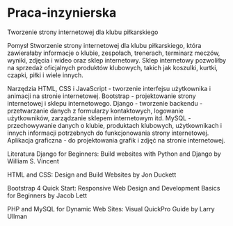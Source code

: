 # Praca-inzynierska

Tworzenie strony internetowej dla klubu piłkarskiego

Pomysł
Stworzenie strony internetowej dla klubu piłkarskiego, która zawierałaby informacje o klubie, zespołach, trenerach, terminarz meczów, wyniki, zdjęcia i wideo oraz sklep internetowy. Sklep internetowy pozwoliłby na sprzedaż oficjalnych produktów klubowych, takich jak koszulki, kurtki, czapki, piłki i wiele innych.

Narzędzia
HTML, CSS i JavaScript - tworzenie interfejsu użytkownika i animacji na stronie internetowej.
Bootstrap - projektowanie strony internetowej i sklepu internetowego.
Django - tworzenie backendu - przetwarzanie danych z formularzy kontaktowych, logowanie użytkowników, zarządzanie sklepem internetowym itd.
MySQL - przechowywanie danych o klubie, produktach klubowych, użytkownikach i innych informacji potrzebnych do funkcjonowania strony internetowej.
Aplikacja graficzna - do projektowania grafik i zdjęć na stronie internetowej.

Literatura
Django for Beginners: Build websites with Python and Django by William S. Vincent

HTML and CSS: Design and Build Websites by Jon Duckett

Bootstrap 4 Quick Start: Responsive Web Design and Development Basics for Beginners by Jacob Lett

PHP and MySQL for Dynamic Web Sites: Visual QuickPro Guide by Larry Ullman




